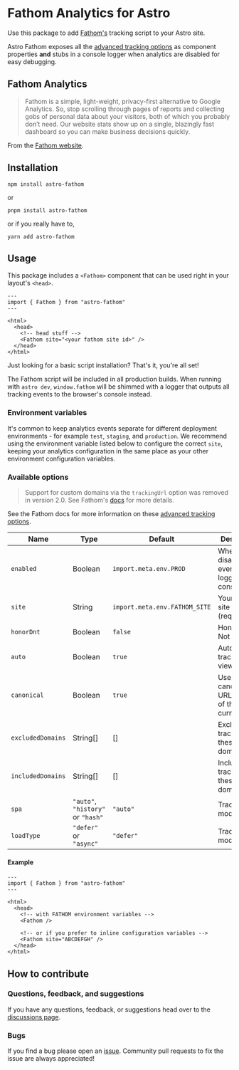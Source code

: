 # Fathom Analytics for Astro

Use this package to add [Fathom's](https://usefathom.com) tracking script to your Astro site.

Astro Fathom exposes all the [advanced tracking options](https://usefathom.com/support/tracking-advanced) as component properties **and** stubs in a console logger when analytics are disabled for easy debugging.

## Fathom Analytics

> Fathom is a simple, light-weight, privacy-first alternative to Google Analytics. So, stop scrolling through pages of reports and collecting gobs of personal data about your visitors, both of which you probably don’t need. Our website stats show up on a single, blazingly fast dashboard so you can make business decisions quickly.

From the [Fathom website](https://usefathom.com/).

## Installation

`npm install astro-fathom`

or

`pnpm install astro-fathom`

or if you really have to,

`yarn add astro-fathom`

## Usage

This package includes a `<Fathom>` component that can be used right in your layout's `<head>`.

```astro
---
import { Fathom } from "astro-fathom"
---

<html>
  <head>
    <!-- head stuff -->
    <Fathom site="<your fathom site id>" />
  </head>
</html>
```

Just looking for a basic script installation? That's it, you're all set!

The Fathom script will be included in all production builds. When running with `astro dev`, `window.fathom` will be shimmed with a logger that outputs all tracking events to the browser's console instead.

### Environment variables

It's common to keep analytics events separate for different deployment environments - for example `test`, `staging`, and `production`. We recommend using the environment variable listed below to configure the correct `site`, keeping your analytics configuration in the same place as your other environment configuration variables.

### Available options

> Support for custom domains via the `trackingUrl` option was removed in version 2.0. See Fathom's [docs](https://usefathom.com/docs/script/custom-domains) for more details. 

See the Fathom docs for more information on these [advanced tracking options](https://usefathom.com/support/tracking-advanced).

| Name              | Type                              | Default                       | Description                                        |
| ----------------- | --------------------------------- | ----------------------------- | -------------------------------------------------- |
| `enabled`         | Boolean                           | `import.meta.env.PROD`        | When disabled, events are logged to the console    |
| `site`            | String                            | `import.meta.env.FATHOM_SITE` | Your Fathom site id (required)                     |
| `honorDnt`        | Boolean                           | `false`                       | Honor Do Not Track?                                |
| `auto`            | Boolean                           | `true`                        | Automatically track page views?                    |
| `canonical`       | Boolean                           | `true`                        | Use the canonical URL, instead of the current URL? |
| `excludedDomains` | String[]                          | []                            | Excludes tracking for these domains                |
| `includedDomains` | String[]                          | []                            | Include tracking for these domains                 |
| `spa`             | `"auto"`, `"history"` or `"hash"` | `"auto"`                      | Tracking mode                                      |
| `loadType`        | `"defer"` or `"async"`            | `"defer"`                     | Tracking mode                                      |

#### Example

```astro
---
import { Fathom } from "astro-fathom"
---

<html>
  <head>
    <!-- with FATHOM environment variables -->
    <Fathom />

    <!-- or if you prefer to inline configuration variables -->
    <Fathom site="ABCDEFGH" />
  </head>
</html>
```

## How to contribute

### Questions, feedback, and suggestions

If you have any questions, feedback, or suggestions head over to the [discussions page](https://github.com/tony-sull/astro-fathom/discussions).

### Bugs

If you find a bug please open an [issue](https://github.com/tony-sull/astro-fathom/issues). Community pull requests to fix the issue are always appreciated!
